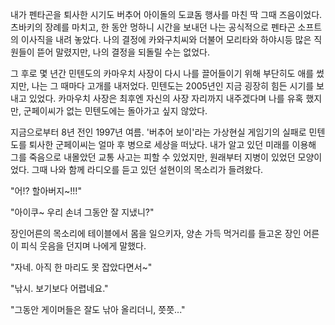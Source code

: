 내가 펜타곤을 퇴사한 시기도 버추어 아이돌의 도쿄돔 행사를 마친 딱 그때 즈음이었다. 
츠바키의 장례를 마치고, 한 동안 멍하니 시간을 보내던 나는 공식적으로 펜타곤 소프트의 이사직을 내려 놓았다. 
나의 결정에 카와구치씨와 더불어 모리타와 하야시등 많은 직원들이 뜯어 말렸지만, 나의 결정을 되돌릴 수는 없었다. 

그 후로 몇 년간 민텐도의 카마우치 사장이 다시 나를 끌어들이기 위해 부단히도 애를 썼지만, 나는 그 때마다 고개를 내저었다. 
민텐도는 2005년인 지금 굉장히 힘든 시기를 보내고 있었다. 
카마우치 사장은 최후엔 자신의 사장 자리까지 내주겠다며 나를 유혹 했지만, 군페이씨가 없는 민텐도에는 돌아가고 싶지 않았다. 

지금으로부터 8년 전인 1997년 여름. 
'버추어 보이'라는 가상현실 게임기의 실패로 민텐도를 퇴사한 군페이씨는 얼마 후 병으로 세상을 떠났다. 
내가 알고 있던 미래를 이용해 그를 죽음으로 내몰았던 교통 사고는 피할 수 있었지만, 원래부터 지병이 있었던 모양이었다. 
그때 나와 함께 라디오를 듣고 있던 설현이의 목소리가 들려왔다. 

"어!? 할아버지~!!!" 

"아이쿠~ 우리 손녀 그동안 잘 지냈니?" 

장인어른의 목소리에 테이블에서 몸을 일으키자, 양손 가득 먹거리를 들고온 장인 어른이 피식 웃음을 던지며 나에게 말했다. 

"자네. 아직 한 마리도 못 잡았다면서~" 

"낚시. 보기보다 어렵네요." 

"그동안 게이머들은 잘도 낚아 올리더니, 쯧쯧..."